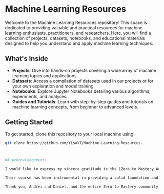 # Machine Learning Resources

Welcome to the Machine Learning Resources repository! This space is dedicated to providing valuable and practical resources for machine learning enthusiasts, practitioners, and researchers. Here, you will find a collection of projects, datasets, notebooks, and educational materials designed to help you understand and apply machine learning techniques.

## What's Inside

- **Projects**: Dive into hands-on projects covering a wide array of machine learning topics and applications.
- **Datasets**: Access a compilation of datasets used in our projects or for your own exploration and model training.
- **Notebooks**: Explore Jupyter Notebooks detailing various algorithms, experiments, and analyses.
- **Guides and Tutorials**: Learn with step-by-step guides and tutorials on machine learning concepts, from beginner to advanced levels.

## Getting Started

To get started, clone this repository to your local machine using:

```bash
git clone https://github.com/YisakT/Machine-Learning-Resources-



## Acknowledgements

I would like to express my sincere gratitude to the [Zero to Mastery Academy](https://www.udemy.com/share/102vAM3@AMrgr3o0qMg7YQIh7UtaD1wsCeYgFqI9CKVL-uU-JZBv1gPSzbnDmhjkHN8H0yX3/) for their incredible course that immensely contributed to the development of this project. A special thanks to instructors Andrei Neagoie and Daniel Bourke for their insightful and comprehensive teachings in the field of machine learning and data science.

Their course has been instrumental in providing a solid foundation and clear understanding of complex topics, helping not only in the completion of this project but also in cultivating a deeper interest and proficiency in machine learning. I highly recommend their course to anyone looking to start or advance their journey in tech.

Thank you, Andrei and Daniel, and the entire Zero to Mastery community, for the valuable resources, support, and inspiration.
